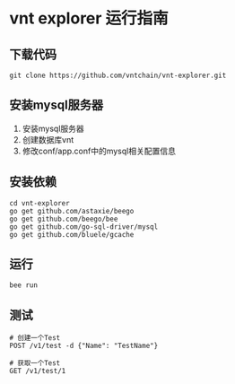 # vnt explorer 运行指南

## 下载代码
```
git clone https://github.com/vntchain/vnt-explorer.git
```

## 安装mysql服务器
1. 安装mysql服务器
2. 创建数据库vnt
3. 修改conf/app.conf中的mysql相关配置信息

## 安装依赖
```
cd vnt-explorer
go get github.com/astaxie/beego
go get github.com/beego/bee
go get github.com/go-sql-driver/mysql
go get github.com/bluele/gcache
```

## 运行
```
bee run
```

## 测试
```
# 创建一个Test
POST /v1/test -d {"Name": "TestName"}

# 获取一个Test
GET /v1/test/1
```